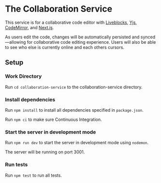 # The Collaboration Service

This service is for a collaborative code editor with [Liveblocks](https://liveblocks.io), [Yjs](https://docs.yjs.dev), [CodeMirror](https://codemirror.net/), and [Next.js](https://nextjs.org/).

As users edit the code, changes will be automatically persisted and synced—allowing for collaborative code editing experience. Users will also be able to see who else is currently online and each others cursors.

## Setup

### Work Directory

Run `cd collaboration-service` to the collaboration-service directory.

### Install dependencies

Run `npm install` to install all dependencies specified in `package.json`.

Run `npm ci` to make sure Continuous Integration.

### Start the server in development mode

Run `npm run dev` to start the server in development mode using `nodemon`. 

The server will be running on port 3001.

### Run tests

Run `npm test` to run all tests.
